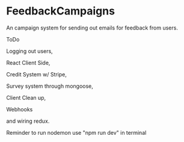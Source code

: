 # FeedbackCampaigns
An campaign system for sending out emails for feedback from users. 

ToDo

Logging out users,

React Client Side, 

Credit System w/ Stripe,

Survey system through mongoose,

Client Clean up,

Webhooks 

and wiring redux.

Reminder to run nodemon use "npm run dev" in terminal
